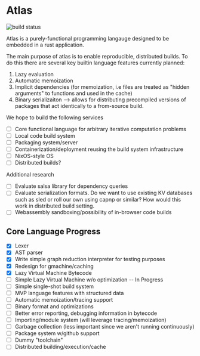 # Atlas

![build status](https://github.com/atlas-language/atlas/actions/workflows/rust.yml/badge.svg)

Atlas is a purely-functional programming langauge designed to be embedded in a rust application.

The main purpose of atlas is to enable reproducible, distributed builds. To do this there are several key builtin language features currently planned:
  1) Lazy evaluation
  2) Automatic memoization
  3) Implicit dependencies (for memoization, i.e files are treated as "hidden arguments" to functions and used in the cache)
  4) Binary serializaiton 
      --> allows for distributing precompiled versions of packages that act identically to a from-source build.

We hope to build the following services
 - [ ] Core functional language for arbitrary iterative computation problems
 - [ ] Local code build system
 - [ ] Packaging system/server
 - [ ] Containerization/deployment reusing the build system infrastructure
 - [ ] NixOS-style OS
 - [ ] Distributed builds?

Additional research
 - [ ] Evaluate salsa library for dependency queries
 - [ ] Evaluate serialization formats. Do we want to use existing KV databases such as sled or roll our own using capnp or similar? How would this work in distributed build setting.
 - [ ] Webassembly sandboxing/possibility of in-browser code builds

## Core Language Progress
- [x] Lexer
- [x] AST parser
- [x] Write simple graph reduction interpreter for testing purposes
- [x] Redesign for gmachine/caching
- [x] Lazy Virtual Machine Bytecode
- [ ] Simple Lazy Virtual Machine w/o optimization -- In Progress
- [ ] Simple single-shot build system
- [ ] MVP language features with structured data
- [ ] Automatic memoization/tracing support
- [ ] Binary format and optimizations
- [ ] Better error reporting, debugging information in bytecode
- [ ] Importing/module system (will leverage tracing/memoization)
- [ ] Garbage collection (less important since we aren't running continuously)
- [ ] Package system w/github support
- [ ] Dummy "toolchain"
- [ ] Distributed building/execution/cache

